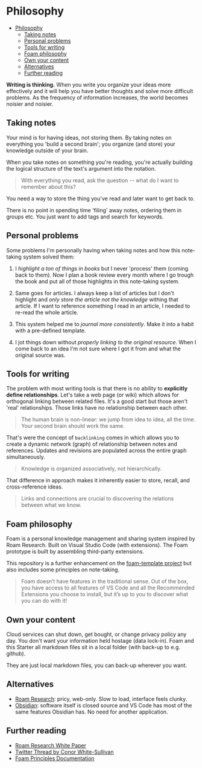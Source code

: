 # Philosophy

- [Philosophy](#philosophy)
  - [Taking notes](#taking-notes)
  - [Personal problems](#personal-problems)
  - [Tools for writing](#tools-for-writing)
  - [Foam philosophy](#foam-philosophy)
  - [Own your content](#own-your-content)
  - [Alternatives](#alternatives)
  - [Further reading](#further-reading)

**Writing is thinking.** When you write you organize your ideas more effectively and it will help you have better thoughts and solve more difficult problems. As the frequency of information increases, the world becomes noisier and noisier.

## Taking notes

Your mind is for having ideas, not storing them. By taking notes on everything you 'build a second brain'; you organize (and store) your knowledge outside of your brain.

>

When you take notes on something you're reading, you're actually building the logical structure of the text's argument into the notation.

> With everything you read, ask the question -- what do I want to remember about this?

You need a way to store the thing you've read and later want to get back to.

There is no point in spending time 'filing' away notes, ordering them in groups etc. You just want to add tags and search for keywords.

## Personal problems

Some problems I'm personally having when taking notes and how this note-taking system solved them:

1. I _highlight a ton of things in books_ but I never 'process' them (coming back to them). Now I plan a book review every month where I go trough the book and put all of those highlights in this note-taking system.

2. Same goes for articles. I always keep a list of articles but I don't highlight and _only store the article not the knowledge_ withing that article. If I want to reference something I read in an article, I needed to re-read the whole article.

3. This system helped me to _journal more consistently_. Make it into a habit with a pre-defined template.

4. I jot things down without _properly linking to the original resource_. When I come back to an idea I'm not sure where I got it from and what the original source was.

## Tools for writing

The problem with most writing tools is that there is no ability to **explicitly define relationships**. Let's take a web page (or wiki) which allows for orthogonal linking between related files. It's a good start but those aren't 'real' relationships. Those links have no relationship between each other.

> The human brain is non-linear: we jump from idea to idea, all the time. Your second brain should work the same.

That's were the concept of `backlinking` comes in which allows you to create a dynamic network (graph) of relationship between notes and references. Updates and revisions are populated across the entire graph simultaneously.

> Knowledge is organized associatively, not hierarchically.

That difference in approach makes it inherently easier to store, recall, and cross-reference ideas.

> Links and connections are crucial to discovering the relations between what we know.

## Foam philosophy

Foam is a personal knowledge management and sharing system inspired by Roam Research. Built on Visual Studio Code (with extensions). The Foam prototype is built by assembling third-party extensions.

This repository is a further enhancement on the [foam-template project](https://github.com/foambubble/foam-template) but also includes some principles on note-taking.

> Foam doesn’t have features in the traditional sense. Out of the box, you have access to all features of VS Code and all the Recommended Extensions you choose to install, but it’s up to you to discover what you can do with it!

## Own your content

Cloud services can shut down, get bought, or change privacy policy any day. You don't want your information held hostage (data lock-in). Foam and this Starter all markdown files sit in a local folder (with back-up to e.g. github).

They are just local markdown files, you can back-up wherever you want.

## Alternatives

- [Roam Research](https://roamresearch.com): pricy, web-only. Slow to load, interface feels clunky.
- [Obsidian](https://obsidian.md/): software itself is closed source and VS Code has most of the same features Obsidian has. No need for another application.

## Further reading

- [Roam Research White Paper](https://roamresearch.com/#/app/help/page/Vu1MmjinS)
- [Twitter Thread by Conor White-Sullivan](https://twitter.com/Conaw/status/1099181050045952006)
- [Foam Principles Documentation](https://foambubble.github.io/foam/principles)
